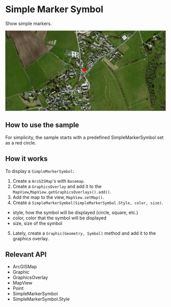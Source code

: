 # Simple Marker Symbol

Show simple markers.

![](SimpleMarkerSymbol.png)

## How to use the sample

For simplicity, the sample starts with a predefined SimpleMarkerSymbol set as a red circle.

## How it works

To display a `SimpleMarkerSymbol`:

1.  Create a `ArcGISMap`'s with `Basemap`.
2.  Create a `GraphicsOverlay` and add it to the `MapView`,`MapView.getGraphicsOverlays().add()`.
3.  Add the map to the view, `MapView.setMap()`.
4.  Create a `SimpleMarkerSymbol(SimpleMarkerSymbol.Style, color, size)`.
*   style, how the symbol will be displayed (circle, square, etc.)
 *   color, color that the symbol will be displayed
 *   size, size of the symbol
5.  Lately, create a `Graphic(Geometry, Symbol)` method and add it to the graphics overlay.

## Relevant API

*   ArcGISMap
*   Graphic
*   GraphicsOverlay
*   MapView
*   Point
*   SimpleMarkerSymbol
*   SimpleMarkerSymbol.Style

